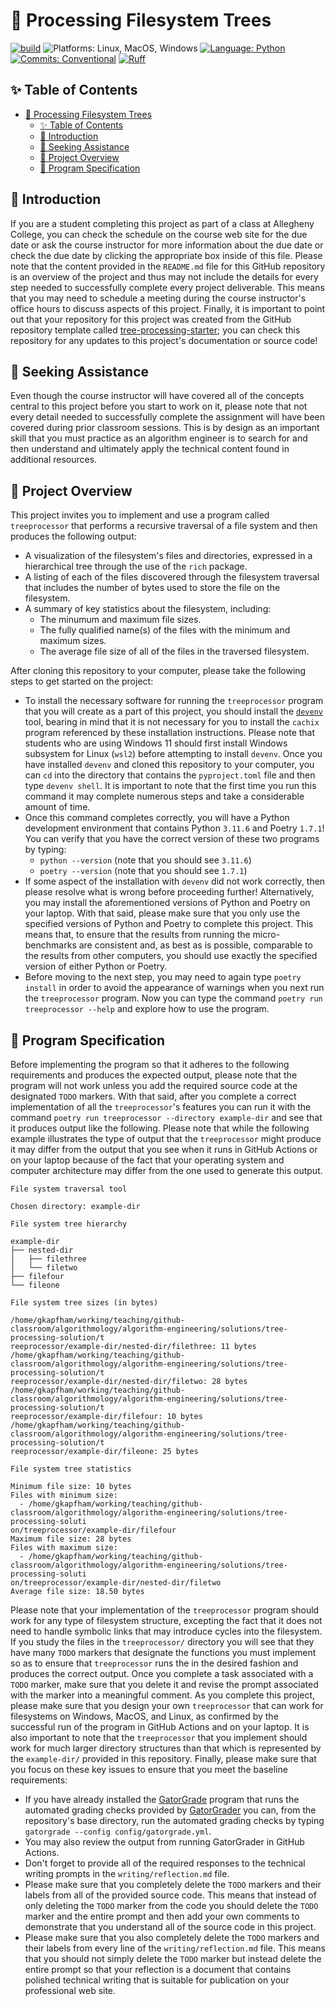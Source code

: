 # 🔬 Processing Filesystem Trees

[![build](../../actions/workflows/build.yml/badge.svg)](../../actions/)
![Platforms: Linux, MacOS, Windows](https://img.shields.io/badge/Platform-Linux%20%7C%20MacOS%20%7C%20Windows-blue.svg)
[![Language: Python](https://img.shields.io/badge/Language-Python-blue.svg)](https://www.python.org/)
[![Commits: Conventional](https://img.shields.io/badge/Commits-Conventional-blue.svg)](https://www.conventionalcommits.org/en/v1.0.0/)
[![Ruff](https://img.shields.io/endpoint?url=https://raw.githubusercontent.com/astral-sh/ruff/main/assets/badge/v2.json)](https://github.com/astral-sh/ruff)

## ✨ Table of Contents

<!---toc start-->

* [🔬 Processing Filesystem Trees](#-processing-filesystem-trees)
  * [✨ Table of Contents](#-table-of-contents)
  * [🏁 Introduction](#-introduction)
  * [🤝 Seeking Assistance](#-seeking-assistance)
  * [🛫 Project Overview](#-project-overview)
  * [🎉 Program Specification](#-program-specification)

<!---toc end-->

## 🏁 Introduction

If you are a student completing this project as part of a class at Allegheny
College, you can check the schedule on the course web site for the due date or
ask the course instructor for more information about the due date or check the
due date by clicking the appropriate box inside of this file. Please note that
the content provided in the `README.md` file for this GitHub repository is an
overview of the project and thus may not include the details for every step
needed to successfully complete every project deliverable. This means that you
may need to schedule a meeting during the course instructor's office hours to
discuss aspects of this project. Finally, it is important to point out that
your repository for this project was created from the GitHub repository
template called
[tree-processing-starter](https://github.com/Algorithmology/tree-processing-starter);
you can check this repository for any updates to this project's documentation
or source code!

## 🤝 Seeking Assistance

Even though the course instructor will have covered all of the concepts central
to this project before you start to work on it, please note that not every
detail needed to successfully complete the assignment will have been covered
during prior classroom sessions. This is by design as an important skill that
you must practice as an algorithm engineer is to search for and then understand
and ultimately apply the technical content found in additional resources.

## 🛫 Project Overview

This project invites you to implement and use a program called `treeprocessor`
that performs a recursive traversal of a file system and then produces the
following output:

- A visualization of the filesystem's files and directories, expressed in a
hierarchical tree through the use of the `rich` package.
- A listing of each of the files discovered through the filesystem traversal
that includes the number of bytes used to store the file on the filesystem.
- A summary of key statistics about the filesystem, including:
  - The minumum and maximum file sizes.
  - The fully qualified name(s) of the files with the minimum and maximum sizes.
  - The average file size of all of the files in the traversed filesystem.

After cloning this repository to your computer, please take the following steps
to get started on the project:

- To install the necessary software for running the `treeprocessor` program that
you will create as a part of this project, you should install the
[`devenv`](https://devenv.sh/getting-started/) tool, bearing in mind that it is
not necessary for you to install the `cachix` program referenced by these
installation instructions. Please note that students who are using Windows 11
should first install Windows subsystem for Linux (`wsl2`) before attempting to
install `devenv`. Once you have installed `devenv` and cloned this repository to
your computer, you can `cd` into the directory that contains the
`pyproject.toml` file and then type `devenv shell`. It is important to note that
the first time you run this command it may complete numerous steps and take a
considerable amount of time.
- Once this command completes correctly, you will have a Python development
environment that contains Python `3.11.6` and Poetry `1.7.1`! You can verify
that you have the correct version of these two programs by typing:
  - `python --version` (note that you should see `3.11.6`)
  - `poetry --version` (note that you should see `1.7.1`)
- If some aspect of the installation with `devenv` did not work correctly, then
please resolve what is wrong before proceeding further! Alternatively, you may
install the aforementioned versions of Python and Poetry on your laptop. With
that said, please make sure that you only use the specified versions of Python
and Poetry to complete this project. This means that, to ensure that the results
from running the micro-benchmarks are consistent and, as best as is possible,
comparable to the results from other computers, you should use exactly the
specified version of either Python or Poetry.
- Before moving to the next step, you may need to again type `poetry install` in
order to avoid the appearance of warnings when you next run the `treeprocessor`
program. Now you can type the command `poetry run treeprocessor --help` and
explore how to use the program.

## 🎉 Program Specification

Before implementing the program so that it adheres to the following
requirements and produces the expected output, please note that the program
will not work unless you add the required source code at the designated `TODO`
markers. With that said, after you complete a correct implementation of all the
`treeprocessor`'s features you can run it with the command `poetry run
treeprocessor --directory example-dir` and see that it produces output like the
following. Please note that while the following example illustrates the type of
output that the `treeprocessor` might produce it may differ from the output that you see when it runs in GitHub Actions or on your laptop because of the fact that your operating system and computer architecture may differ from the one used to generate this output.

```text
File system traversal tool

Chosen directory: example-dir

File system tree hierarchy

example-dir
├── nested-dir
│   ├── filethree
│   └── filetwo
├── filefour
└── fileone

File system tree sizes (in bytes)

/home/gkapfham/working/teaching/github-classroom/algorithmology/algorithm-engineering/solutions/tree-processing-solution/t
reeprocessor/example-dir/nested-dir/filethree: 11 bytes
/home/gkapfham/working/teaching/github-classroom/algorithmology/algorithm-engineering/solutions/tree-processing-solution/t
reeprocessor/example-dir/nested-dir/filetwo: 28 bytes
/home/gkapfham/working/teaching/github-classroom/algorithmology/algorithm-engineering/solutions/tree-processing-solution/t
reeprocessor/example-dir/filefour: 10 bytes
/home/gkapfham/working/teaching/github-classroom/algorithmology/algorithm-engineering/solutions/tree-processing-solution/t
reeprocessor/example-dir/fileone: 25 bytes

File system tree statistics

Minimum file size: 10 bytes
Files with minimum size:
  - /home/gkapfham/working/teaching/github-classroom/algorithmology/algorithm-engineering/solutions/tree-processing-soluti
on/treeprocessor/example-dir/filefour
Maximum file size: 28 bytes
Files with maximum size:
  - /home/gkapfham/working/teaching/github-classroom/algorithmology/algorithm-engineering/solutions/tree-processing-soluti
on/treeprocessor/example-dir/nested-dir/filetwo
Average file size: 18.50 bytes
```

Please note that your implementation of the `treeprocessor` program should work
for any type of filesystem structure, excepting the fact that it does not need
to handle symbolic links that may introduce cycles into the filesystem. If you
study the files in the `treeprocessor/` directory you will see that they have
many `TODO` markers that designate the functions you must implement so as to
ensure that `treeprocessor` runs the in the desired fashion and produces the
correct output. Once you complete a task associated with a `TODO` marker, make
sure that you delete it and revise the prompt associated with the marker into a
meaningful comment. As you complete this project, please make sure that you
design your own `treeprocessor` that can work for filesystems on Windows,
MacOS, and Linux, as confirmed by the successful run of the program in GitHub
Actions and on your laptop. It is also important to note that the
`treeprocessor` that you implement should work for much larger directory
structures than that which is represented by the `example-dir/` provided in
this repository. Finally, please make sure that you focus on these key issues
to ensure that you meet the baseline requirements:

- If you have already installed the
[GatorGrade](https://github.com/GatorEducator/gatorgrade) program that runs the
automated grading checks provided by
[GatorGrader](https://github.com/GatorEducator/gatorgrader) you can, from the
repository's base directory, run the automated grading checks by typing
`gatorgrade --config config/gatorgrade.yml`.
- You may also review the output from running GatorGrader in GitHub Actions.
- Don't forget to provide all of the required responses to the technical writing
prompts in the `writing/reflection.md` file.
- Please make sure that you completely delete the `TODO` markers and their
labels from all of the provided source code. This means that instead of only
deleting the `TODO` marker from the code you should delete the `TODO` marker and
the entire prompt and then add your own comments to demonstrate that you
understand all of the source code in this project.
- Please make sure that you also completely delete the `TODO` markers and their
labels from every line of the `writing/reflection.md` file. This means that you
should not simply delete the `TODO` marker but instead delete the entire prompt
so that your reflection is a document that contains polished technical writing
that is suitable for publication on your professional web site.
